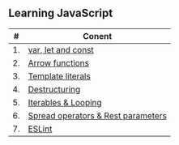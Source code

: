 ## Learning JavaScript

|#|Conent|
|---|---|
|1.|[var, let and const](./var_let_const.md)|
|2.|[Arrow functions](./arrow-functions.md)|
|3.|[Template literals](./template-literals.md)|
|4.|[Destructuring](./destructuring.md)|
|5.|[Iterables & Looping](./iterables-looping.md)|
|6.|[Spread operators & Rest parameters](./spread-operators-and-rest-parameters.md)|
|7.|[ESLint](./eslint.md)|
